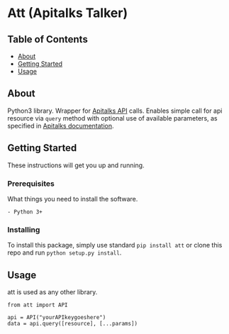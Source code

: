 # Att (Apitalks Talker)

## Table of Contents

- [About](#about)
- [Getting Started](#getting_started)
- [Usage](#usage)

## About <a name = "about"></a>

Python3 library. Wrapper for [Apitalks API](https://www.api.store/) calls. Enables simple call for api resource via `query` method with optional use of available parameters, as specified in [Apitalks documentation](https://www.api.store/czso.cz/dokumentace#section/Query-parametry).

## Getting Started <a name = "getting_started"></a>

These instructions will get you up and running.

### Prerequisites

What things you need to install the software.

    - Python 3+

### Installing

To install this package, simply use standard `pip install att` or clone this repo and run `python setup.py install`.

## Usage <a name = "usage"></a>

att is used as any other library.

```
from att import API

api = API("yourAPIkeygoeshere")
data = api.query([resource], [...params])
```

